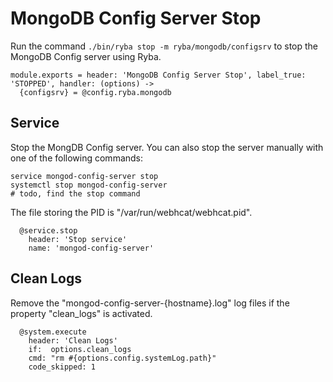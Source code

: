 
# MongoDB Config Server Stop

Run the command `./bin/ryba stop -m ryba/mongodb/configsrv` to stop the 
MongoDB Config server using Ryba.

    module.exports = header: 'MongoDB Config Server Stop', label_true: 'STOPPED', handler: (options) ->
      {configsrv} = @config.ryba.mongodb

## Service

Stop the MongDB Config server. You can also stop the server manually with one of the
following commands:

```
service mongod-config-server stop
systemctl stop mongod-config-server
# todo, find the stop command
```

The file storing the PID is "/var/run/webhcat/webhcat.pid".

      @service.stop
        header: 'Stop service'
        name: 'mongod-config-server'

## Clean Logs

Remove the "mongod-config-server-{hostname}.log" log files if the property 
"clean_logs" is activated.

      @system.execute
        header: 'Clean Logs'
        if:  options.clean_logs
        cmd: "rm #{options.config.systemLog.path}"
        code_skipped: 1
